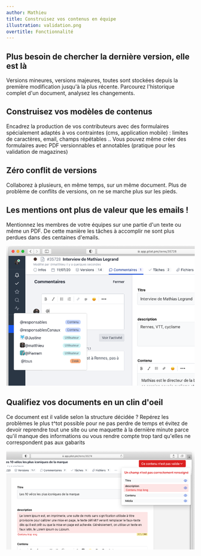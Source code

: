 ```yaml
---
author: Mathieu
title: Construisez vos contenus en équipe
illustration: validation.png
overtitle: Fonctionnalité
---
```


## Plus besoin de chercher la dernière version, elle est là
Versions mineures, versions majeures, toutes sont stockées depuis la première modification jusqu'à la plus récente. Parcourez l'historique complet d'un document, analysez les changements.

## Construisez vos modèles de contenus
Encadrez la production de vos contributeurs avec des formulaires spécialement adaptés à vos contraintes (cms, application mobile) : limites de caractères, email, champs répétables .. Vous pouvez même créer des formulaires avec PDF versionnables et annotables (pratique pour les validation de magazines)

## Zéro conflit de versions

Collaborez à plusieurs, en même temps, sur un même document. Plus de problème de conflits de versions, on ne se marche plus sur les pieds.

<!-- {{< figure src="diff.png" title="Visualisation des différences entre deux versions" width="1333px" >}} -->


## Les mentions ont plus de valeur que les emails !

Mentionnez les membres de votre équipes sur une partie d'un texte ou même un PDF. De cette manière les tâches à accomplir ne sont plus perdues dans des centaines d'emails.

![alt text](mentions.png "mentions")

## Qualifiez vos documents en un clin d'oeil

Ce document est il valide selon la structure décidée ? Repérez les problèmes le plus t^tot possible pour ne pas perdre de temps et évitez de devoir reprendre tout une site ou une maquette à la dernière minute parce qu'il manque des informations ou vous rendre compte trop tard qu'elles ne correspondent pas aux gabarits

![alt text](validation_detail1.png "validation")